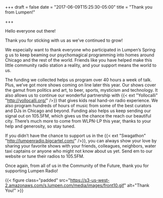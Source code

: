 +++
draft = false
date = "2017-06-09T15:25:30-05:00"
title = "Thank you from Lumpen!"

+++

Hello everyone out there!

Thank you for sticking with us as we’ve continued to grow!

We especially want to thank everyone who participated in Lumpen’s Spring g us to keep beaming our psychomagical programming into homes around Chicago and the rest of the world. Friends like you have helped make this little community radio station a reality, and your support means the world to us.

The funding we collected helps us program over 40 hours a week of talk. Plus, we’ve got more shows coming on line later this year. Our shows cover the gamut from politics and art, to beer, sports, mysticism and technology. It also allows us to continue our wonderful partnership with {{< ext "Yollocalli" "http://yollocalli.org/" />}} that gives kids real hand-on radio experience. We also program hundreds of hours of music from some of the best curators and DJs in Chicago and beyond. Funding also helps us keep sending our signal out on 105.5FM, which gives us the chance the reach our beautiful city. There’s much more to come from WLPN-LP this year, thanks to your help and generosity, so stay tuned.

If you didn’t have the chance to support us in the {{< ext "Swagathon" "http://lumpenradio.bigcartel.com/" />}}, you can always show your love by sharing your favorite shows with your friends, colleagues, neighbors, water taxi captains or anyone who might not know about us yet. Send em to our website or tune their radios to 105.5FM.

Once again, from all of us in the Community of the Future, thank you for supporting Lumpen Radio!

{{< figure class="padded" src="https://s3-us-west-2.amazonaws.com/s.lumpen.com/media/images/front10.gif" alt="Thank You!" >}}
